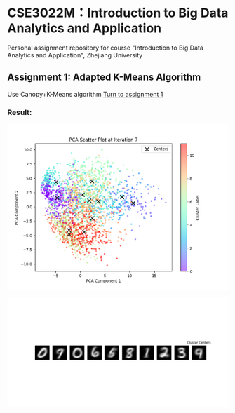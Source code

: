 # CSE3022M：Introduction to Big Data Analytics and Application
Personal assignment repository for course "Introduction to Big Data Analytics and Application", Zhejiang University

## Assignment 1: Adapted K-Means Algorithm
Use Canopy+K-Means algorithm
[Turn to assignment 1](https://github.com/ShinyueYao/ZJU_CSE3022M/tree/master/assignment_1)

### Result:

![](./assignment_1/asset/images/pca_scatter_plot_iteration_example.png)

![](./assignment_1/asset/images/cluster_centers_example.png)
